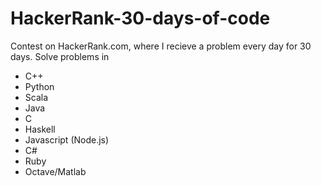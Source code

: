 # HackerRank-30-days-of-code
Contest on HackerRank.com, where I recieve a problem every day for 30 days.
Solve problems in 
  - C++
  - Python
  - Scala
  - Java
  - C
  - Haskell
  - Javascript (Node.js)
  - C#
  - Ruby
  - Octave/Matlab

